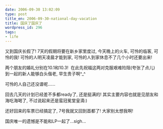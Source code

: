 ```yaml
---
date: 2006-09-30 13:02:09
type: post
title_en: 2006-09-30-national-day-vacation
title: 国庆了国庆了
wordpress_id: 296
tags:
- life
---
```


又到国庆长假了! 7天的假期将要在新乡家里度过, 今天晚上的火车, 可怜的临客, 可怜的我! 可怜的人明天凌晨才能到家, 可怜的人到家休息不了几个小时还要出来!

两个朋友的婚礼分别在10.1和10.3!  在此先祝福这两对克服艰难险阻(夸张了点儿)到一起的新人能够白头偕老, 早生贵子啊^_^

可怜的人自己还没谱呢......

回去几天的计划已经差不多都ready了, 还是挺满的! 其实主要内容也就是见朋友和海吃海喝了, 不过说起来还是蛮冠冕堂皇滴:)

还好回来的车票已经搞定了, 7号我就又回到首都了! 大家别太想我啊!

国庆唯一的遗憾是不能和LP一起了...sigh...
